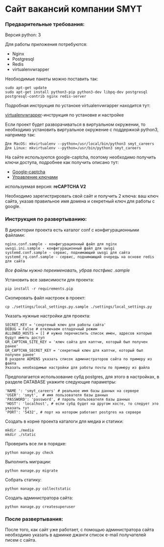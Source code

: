 # Сайт вакансий компании SMYT
### Предварительные требования:
Версия python: 3

Для работы приложения потребуются:
* Nginx
* Postgresql
* Redis
* virtualenvwrapper

Необходимые пакеты можно поставить так:
```
sudo apt-get update
sudo apt-get install python3-pip python3-dev libpq-dev postgresql postgresql-contrib nginx redis-server 
```
Подробная инструкция по устаноке virtualenvwrapper находится тут:

[virtualenvwrapper](http://virtualenvwrapper.readthedocs.io/en/latest/install.html)-инструкция по установке и настройке

Если проект будет разворачиваться в виртуальном окружении, то необходимо
установить виртуальное окружение с поддержкой python3, например так:
```
Для MacOS: mkvirtualenv --python=/usr/local/bin/python3 smyt_careers
Для Linux: mkvirtualenv --python=/usr/bin/python3 smyt_careers 
```
На сайте используются google-captcha, поэтому необходимо получить ключи доступа,
подробнее как получить описано тут: 
* [Google-captcha](https://developers.google.com/recaptcha/intro)
* [Управление ключами](https://www.google.com/recaptcha/admin#list)

используемая версия: **reCAPTCHA V2**

Необходимо зарегистрировать свой сайт и получить 2 ключа: ваш ключ сайта, указав правильное имя домена и секретный ключ для работы с google.

### Инструкция по развертыванию:
В директории проекта есть каталог conf с конфигурационными файлами:
```
nginx.conf.sample - конфигурационный файл для nginx
uwsgi.ini.sample - конфигурационный файл для uwsgi
systemd.conf.sample - сервис, поднимающий uwsgi для сайта
systemd_rq.conf.sample - сервис, поднимающий очередь на основе redis для сайта 

```
*Все файлы нужно переименовать, убрав постфикс .sample*

Установить все зависимости для проекта:
```
pip install -r requirements.pip
```
Скопировать файл настроек в проект:
```
cp ./settings/local_settings.py.sample ./settings/local_settings.py
```
Указать нужные настройки для проекта:
```
SECRET_KEY = 'секртеный ключ для работы сайта'
DEBUG = False # отключаем отладочный режим
ALLOWED_HOSTS = [] # нужно перечислить список имен, адресов которые будут иметь доступ
GR_CAPTCHA_SITE_KEY = 'ключ сайта для каптчи, который был получен ранее'
GR_CAPTCHA_SECRET_KEY = 'секретный ключ для каптчи, который был получен ранее'
В разделе ADMINS указать список администраторов сайта по примеру из файла 
Указать необходимые настройки для работы почты по примеру из файла
```
Предполагается использование субд postgres, для этого в настройках, в разделе DATABASE укажите следующие параметры:
```
'NAME ': 'smyt_careers' # реальное имя базы данных на сервере
'USER': 'smyt',  # имя пользователя базы данных
'PASSWORD': 'password', # пароль пользователя базы данных
'HOST': 'localhost', # если субд будет на другом хосте, то следует это указать тут
'PORT': '5432', # порт на котором работает postgres на сервере
```
Создать в корне проекта каталоги для медиа и статики:
```
mkdir ./media
mkdir ./static

```
Проверить все ли в порядке:
```
python manage.py check
```
Выполнить миграции:
```
python manage.py migrate
```
Собрать статику:
```
python manage.py collectstatic
```
Создать администратора сайта:
```
python manage.py createsuperuser
```
### После развертывания:
После того, как сайт уже работает, с помощью администратора сайта необходимо указать в админке джанги список e-mail получателей писем с сайта.

